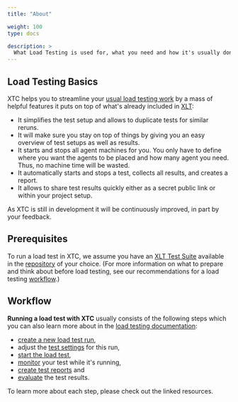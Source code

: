 ```yaml
---
title: "About"

weight: 100
type: docs

description: >
  What Load Testing is used for, what you need and how it's usually done.
---
```


## Load Testing Basics

XTC helps you to streamline your [usual load testing work](../../../load-testing) by a mass of helpful features it puts on top of what's already included in [XLT](../../../load-testing/manual/010-basics/#what-is-xlt): 

* It simplifies the test setup and allows to duplicate tests for similar reruns.
* It will make sure you stay on top of things by giving you an easy overview of test setups as well as results.
* It starts and stops all agent machines for you. You only have to define where you want the agents to be placed and how many agent you need. Thus, no machine time will be wasted.
* It automatically starts and stops a test, collects all results, and creates a report.
* It allows to share test results quickly either as a secret public link or within your project setup.

As XTC is still in development it will be continuously improved, in part by your feedback.

## Prerequisites

To run a load test in XTC, we assume you have an [XLT Test Suite](../../../load-testing/manual/060-test-development/) available in the [repository](../../060-project-configuration/#repository) of your choice. (For more information on what to prepare and think about before load testing, see our recommendations for a load testing [workflow](../../../load-testing/manual/050-workflow/).)

## Workflow

**Running a load test with XTC** usually consists of the following steps which you can also learn more about in the [load testing documentation](../../../load-testing):

* [create a new load test run](../150-create-lt),
* adjust the [test settings](../155-lt-settings) for this run, 
* [start the load test](../160-start-lt),
* [monitor](../170-monitor-lt) your test while it's running,
* [create test reports](../180-reports) and
* [evaluate](../190-evaluation) the test results.

To learn more about each step, please check out the linked resources.